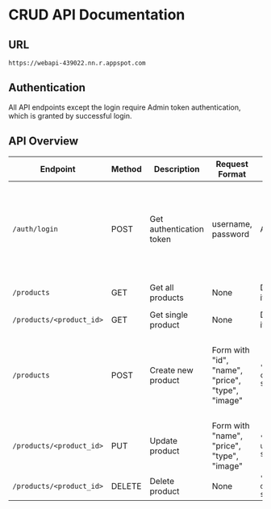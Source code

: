 # CRUD API Documentation

## URL
`https://webapi-439022.nn.r.appspot.com`

## Authentication
All API endpoints except the login require Admin token authentication, which is granted by successful login. 

## API Overview

| Endpoint | Method | Description | Request Format | Success Response | Error Response(s) |
|----------|---------|-------------|----------------|------------------|----------------|
| `/auth/login` | POST | Get authentication token | username, password | Auth Token | `"Invalid credentials"` if either input is incorrect, `"Missing required fields"` if either input is missing |
| `/products` | GET | Get all products | None | Displays all items | SQL Error 200: `"Rejected"` |
| `/products/<product_id>` | GET | Get single product | None | Displays one item | SQL Errors 200, 404 |
| `/products` | POST | Create new product | Form with "id", "name", "price", "type", "image" | `"Product created successfully"` | `"Missing required fields"` if any field missing, `"No data provided"` if all fields empty |
| `/products/<product_id>` | PUT | Update product | Form with "name", "price", "type", "image" | `"Product updated successfully"` | `"No update data provided"` if all fields empty |
| `/products/<product_id>` | DELETE | Delete product | None | `"Product deleted successfully"` | SQL Error 404 |

